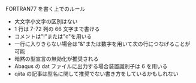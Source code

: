 FORTRAN77 を書く上でのルール

- 大文字小文字の区別はない
- 1 行は 7-72 列の 66 文字まで書ける
- コメントは"!"または"c"を用いる
- 一行に入りきらない場合は"\&"または数字を用いて次の行につなげることが可能
- 暗黙の型宣言の無効化が推奨される
- Abaqus の dat ファイルに出力する場合装置識別子は 6 を用いる
- qiita の記事は型名に関して推奨でない書き方をしているかもしれない
